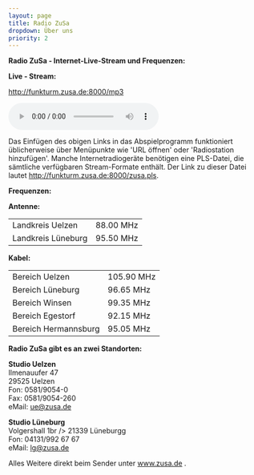 ```yaml
---
layout: page
title: Radio ZuSa
dropdown: Über uns
priority: 2
---
```


<p><strong>Radio ZuSa - Internet-Live-Stream und <strong>Frequenzen</strong>:</strong></p>

<p><strong>Live - Stream:</strong></p>

<p><a href="http://funkturm.zusa.de:8000/mp3">http://funkturm.zusa.de:8000/mp3</a></p>

<audio controls>
  <source src="http://funkturm.zusa.de:8000/mp3" type="audio/mpeg">  
</audio>

<p>Das Einfügen des obigen Links in das Abspielprogramm funktioniert üblicherweise über Menüpunkte wie 'URL öffnen' oder 'Radiostation hinzufügen'.
Manche Internetradiogeräte benötigen eine PLS-Datei, die sämtliche verfügbaren Stream-Formate enthält. Der Link zu dieser Datei lautet <a href="http://funkturm.zusa.de:8000/zusa.pls" target="_blank">http://funkturm.zusa.de:8000/zusa.pls</a>.</p>

<p><strong>Frequenzen:</strong></p>
<p><strong>Antenne: </strong></p>
<table border="0">
  <tr>
    <td>Landkreis Uelzen</td>
    <td>88.00 MHz</td>
  </tr>  
  <tr>
    <td>Landkreis Lüneburg</td>
    <td>95.50 MHz</td>
  </tr>
</table>

<p><strong>Kabel: </strong></p>
<table border="0">
  <tr>
    <td>Bereich Uelzen</td>
    <td>105.90 MHz</td>
  </tr>  
  <tr>
    <td>Bereich Lüneburg</td>
    <td>96.65 MHz</td>
  </tr>
  <tr>
    <td>Bereich Winsen</td>
    <td>99.35 MHz</td>
  </tr>
  <tr>
    <td>Bereich Egestorf</td>
    <td>92.15 MHz</td>
  </tr>
  <tr>
    <td>Bereich Hermannsburg</td>
    <td>95.05 MHz</td>
  </tr>
</table>

<p><strong>Radio ZuSa gibt es an zwei Standorten:</strong></p>
<p><strong>Studio Uelzen</strong><br />
Ilmenauufer 47<br />
29525 Uelzen<br />
Fon: 0581/9054-0<br />
Fax: 0581/9054-260<br />
eMail: <a href="mailto:ue@zusa.de" target="_blank" rel="noopener">ue@zusa.de</a></p>
<p><strong>Studio Lüneburg</strong><br />
Volgershall 1br />
21339 Lüneburgg<br />
Fon: 04131/992 67 67<br />
eMail: <a href="mailto:lg@zusa.de" target="_blank" rel="noopener">lg@zusa.de</a></p>
<p>Alles Weitere direkt beim Sender unter <a title="Radio ZuSa" href="http://www.zusa.de" target="_blank" rel="noopener">www.zusa.de</a> .</p>